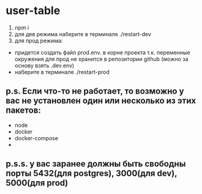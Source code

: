 # user-table

1) npm i
2) для дев режима наберите в терминале ./restart-dev
3) для прод режима:
  *  придется создать файл prod.env. в корне проекта т.к. 
    переменные окружения для прод не хранится в репозитории github (можно за основу взять .dev.env)
  *  наберите в терминале ./restart-prod

## p.s. Если что-то не работает, то возможно у вас не установлен один или несколько из этих пакетов: 
* node
* docker
* docker-compose
* 
## p.s.s. у вас заранее должны быть свободны порты 5432(для postgres), 3000(для dev), 5000(для prod)
